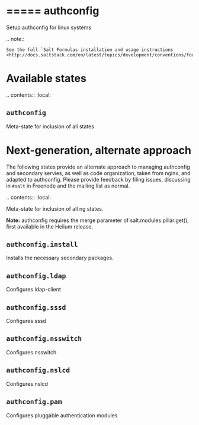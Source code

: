=====
authconfig
=====

Setup authconfig for linux systems

.. note::


    See the full `Salt Formulas installation and usage instructions
    <http://docs.saltstack.com/en/latest/topics/development/conventions/formulas.html>`_.

Available states
================

.. contents::
    :local:

``authconfig``
---------

Meta-state for inclusion of all states

Next-generation, alternate approach
===================================

The following states provide an alternate approach to managing authconfig and secondary
servies, as well as code organization, taken from nginx, and adapted to authconfig.
Please provide feedback by filing issues, discussing in ``#salt`` in Freenode and the mailing list as normal.

.. contents::
    :local:

Meta-state for inclusion of all ng states.

**Note:** authconfig requires the merge parameter of salt.modules.pillar.get(),
first available in the Helium release.

``authconfig.install``
--------------------

Installs the necessary secondary packages.


``authconfig.ldap``
--------------------

Configures ldap-client


``authconfig.sssd``
--------------------

Configures sssd


``authconfig.nsswitch``
--------------------

Configures nsswitch


``authconfig.nslcd``
--------------------

Configures nslcd


``authconfig.pam``
--------------------

Configures pluggable authentication modules

